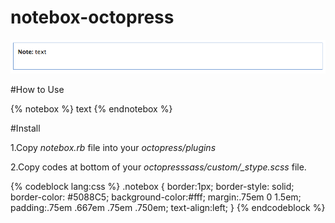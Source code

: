 notebox-octopress
=================

![image](sample.png) 

#How to Use

{% notebox %}
text
{% endnotebox %}

#Install

1.Copy *notebox.rb* file into your *octopress/plugins*

2.Copy codes at bottom of your *octopresssass/custom/_stype.scss* file.

{% codeblock lang:css %}
.notebox {
  border:1px;
  border-style: solid;
  border-color: #5088C5;
  background-color:#fff;
  margin:.75em 0 1.5em;
  padding:.75em .667em .75em .750em;
  text-align:left;
}
{% endcodeblock %}


